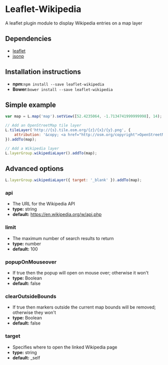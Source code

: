 # Leaflet-Wikipedia

A leaflet plugin module to display Wikipedia entries on a map layer

## Dependencies

- [leaflet](git://github.com/Leaflet/Leaflet.git)
- [jsonp](https://github.com/nispero/Lightweight-JSONP)

## Installation instructions

- **npm:**`npm install --save leaflet-wikipedia`
- **Bower:**`bower install --save leaflet-wikipedia`

## Simple example

```javascript
var map = L.map('map').setView([52.4235064, -1.7134741999999998], 14);

// Add an OpenStreetMap tile layer
L.tileLayer('http://{s}.tile.osm.org/{z}/{x}/{y}.png', {
	attribution: '&copy; <a href="http://osm.org/copyright">OpenStreetMap</a> contributors'
}).addTo(map);

// Add a Wikipedia layer
L.layerGroup.wikipediaLayer().addTo(map);
```

## Advanced options

```javascript
L.layerGroup.wikipediaLayer({ target: '_blank' }).addTo(map);
```

### api
- The URL for the Wikipedia API
- **type:** string
- **default:** https://en.wikipedia.org/w/api.php

### limit
- The maximum number of search results to return
- **type:** number
- **default:** 100

### popupOnMouseover
- If true then the popup will open on mouse over; otherwise it won't
- **type:** Boolean
- **default:** false

### clearOutsideBounds
- If true then markers outside the current map bounds will be removed; otherwise they won't
- **type:** Boolean
- **default:** false

### target
- Specifies where to open the linked Wikipedia page
- **type:** string
- **default:** \_self